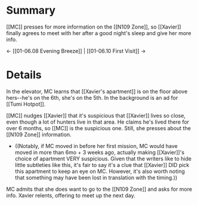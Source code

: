 # Summary

[[MC]] presses for more information on the [[N109 Zone]], so [[Xavier]] finally agrees to meet with her after a good night's sleep and give her more info.

← [[01-06.08 Evening Breeze]] | [[01-06.10 First Visit]] →
# Details
In the elevator, MC learns that [[Xavier's apartment]] is on the floor above hers--he's on the 6th, she's on the 5th. In the background is an ad for [[Tumi Hotpot]].

[[MC]] nudges [[Xavier]] that it's suspicious that [[Xavier]] lives so close, even though a lot of hunters live in that area. He claims he's lived there for over 6 months, so [[MC]] is the suspicious one. Still, she presses about the [[N109 Zone]] information.
* ((Notably, if MC moved in before her first mission, MC would have moved in more than 6mo + 3 weeks ago, actually making [[Xavier]]'s choice of apartment VERY suspicious. Given that the writers like to hide little subtleties like this, it's fair to say it's a clue that [[Xavier]] DID pick this apartment to keep an eye on MC. However, it's also worth noting that something may have been lost in translation with the timing.))

MC admits that she does want to go to the [[N109 Zone]] and asks for more info. Xavier relents, offering to meet up the next day.